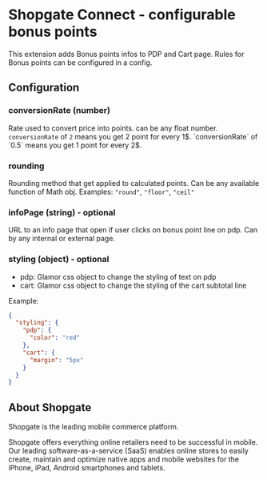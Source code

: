 # Shopgate Connect - configurable bonus points

This extension adds Bonus points infos to PDP and Cart page.
Rules for Bonus points can be configured in a config.

## Configuration

### conversionRate (number)
Rate used to convert price into points. can be any float number.
`conversionRate` of `2` means you get 2 point for every 1$.
`conversionRate` of `0.5` means you get 1 point for every 2$.

### rounding
Rounding method that get applied to calculated points. Can be any available function of Math obj.
Examples: `"round"`, `"floor"`, `"ceil"`

### infoPage (string) - optional
URL to an info page that open if user clicks on bonus point line on pdp. Can by any internal or external page.

### styling (object) - optional
- pdp: Glamor css object to change the styling of text on pdp
- cart: Glamor css object to change the styling of the cart subtotal line

Example:
```json
{
  "styling": {
    "pdp": {
      "color": "red"
    },
    "cart": {
      "margin": "5px"
    }
  }
}
```

## About Shopgate

Shopgate is the leading mobile commerce platform.

Shopgate offers everything online retailers need to be successful in mobile. Our leading
software-as-a-service (SaaS) enables online stores to easily create, maintain and optimize native
apps and mobile websites for the iPhone, iPad, Android smartphones and tablets.
